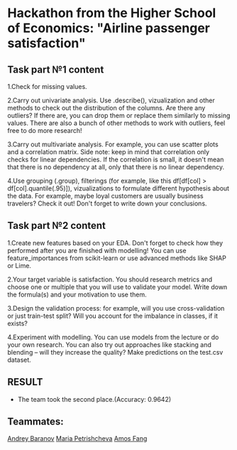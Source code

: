 # Hackathon from the Higher School of Economics: "Airline passenger satisfaction"

## Task part №1 content

1.Check for missing values.

2.Carry out univariate analysis. Use .describe(), vizualization and other methods to check out the distribution of the columns. Are there any 
outliers? If there are, you can drop them or replace them similarly to missing values. There are also a bunch of other methods to work with 
outliers, feel free to do more research!

3.Carry out multivariate analysis. For example, you can use scatter plots and a correlation matrix. Side note: keep in mind that correlation 
only checks for linear dependencies. If the correlation is small, it doesn't mean that there is no dependency at all, only that there is no linear 
dependency.

4.Use grouping (.group), filterings (for example, like this df[df[col] > df[col].quantile(.95)]), vizualizations to formulate different 
hypothesis 
about the data. For example, maybe loyal customers are usually business travelers? Check it out! Don't forget to write down your conclusions.

## Task part №2 content

1.Create new features based on your EDA. Don't forget to check how they performed after you are finished with modelling! You can use 
feature_importances from scikit-learn or use advanced methods like SHAP or Lime.

2.Your target variable is satisfaction. You should research metrics and choose one or multiple that you will use to validate your model. Write 
down the formula(s) and your motivation to use them.

3.Design the validation process: for example, will you use cross-validation or just train-test split? Will you account for the imbalance in 
classes, if it exists?

4.Experiment with modelling. You can use models from the lecture or do your own research. You can also try out approaches like stacking and 
blending – will they increase the quality?
Make predictions on the test.csv dataset.

## RESULT

- The team took the second place.(Accuracy: 0.9642)

## Teammates:

[Andrey Baranov](https://github.com/and9331) 
[Maria Petrishcheva](https://github.com/MariaTSU)
[Amos Fang](https://github.com/amosfang)
